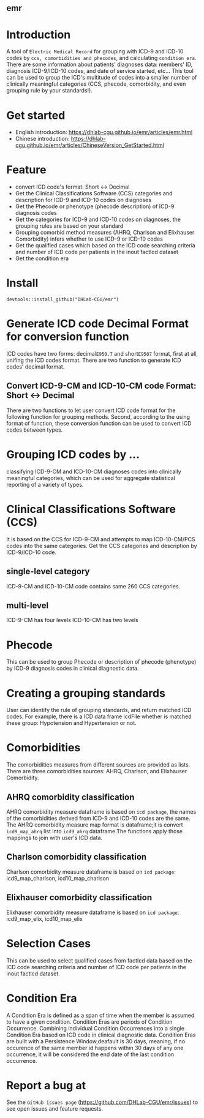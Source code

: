 ## emr
# Introduction
A tool of `Electric Medical Record` for grouping with ICD-9 and ICD-10 codes by `ccs, comorbidities and phecodes`, and calculating `condition era`. 
There are some information about patients' diagnoses data: members' ID, diagnosis ICD-9/ICD-10 codes, and date of service started, etc...
This tool can be used to group the ICD's multitude of codes into a smaller number of clinically meaningful categories (CCS, phecode, comorbidity, and even grouping rule by your standards!). 
# Get started
- English introduction: https://dhlab-cgu.github.io/emr/articles/emr.html
- Chinese introduction: https://dhlab-cgu.github.io/emr/articles/ChineseVersion_GetStarted.html
# Feature
- convert ICD code's format: Short <-> Decimal
- Get the Clinical Classifications Software (CCS) categories and description for ICD-9 and ICD-10 codes on diagnoses
- Get the Phecode or phenotype (phecode description) of ICD-9 diagnosis codes
- Get the categories for ICD-9 and ICD-10 codes on diagnoses, the grouping  rules are based on your standard
- Grouping comorbid method measures (AHRQ, Charlson and Elixhauser Comorbidity) infers whether to use ICD-9 or ICD-10 codes
- Get the qualified cases which based on the ICD code searching criteria and number of ICD code per patients in the inout factIcd dataset
- Get the condition era

# Install
```{R}
devtools::install_github("DHLab-CGU/emr")
```
# Generate ICD code Decimal Format for conversion function
ICD codes have two forms: decimal`E950.7` and short`E9507` format, first at all, unifing the ICD codes format.
There are two function to generate ICD codes' decimal format.
## Convert ICD-9-CM and ICD-10-CM code Format: Short <-> Decimal
There are two functions to let user convert ICD code format  for the following function for grouping methods.
Second, according to the using format of function, these conversion function can be used to convert ICD codes between types.
# Grouping ICD codes by ...
classifying ICD-9-CM and ICD-10-CM diagnoses codes into clinically meaningful categories, which can be used for aggregate statistical reporting of a variety of types.
# Clinical Classifications Software (CCS)
It is based on the CCS for ICD-9-CM and attempts to map ICD-10-CM/PCS codes into the same categories. Get the CCS categories and description by ICD-9/ICD-10 code.
## single-level category
ICD-9-CM and ICD-10-CM code contains same 260 CCS categories.
## multi-level
ICD-9-CM has four levels
ICD-10-CM has two levels
# Phecode
This can be used to group Phecode or description of phecode (phenotype) by ICD-9 diagnosis codes in clinical diagnostic data.
# Creating a grouping standards
User can identify the rule of grouping standards, and return matched ICD codes. For example, there is a ICD data frame icdFile whether is matched these group: Hypotension and Hypertension or not.
# Comorbidities
The comorbidities measures from different sources are provided as lists. There are three comorbidities sources: AHRQ, Charlson, and Elixhauser Comorbidity.
## AHRQ comorbidity classification
AHRQ comorbidity measure dataframe is based on `icd package`, the names of the comorbidities derived from ICD-9 and ICD-10 codes are the same.
The AHRQ comorbidity measure map format is dataframe;it is convert `icd9_map_ahrq` list into `icd9_ahrq` dataframe.The functions apply those mappings to join with user's ICD data.
## Charlson comorbidity classification
Charlson comorbidity measure dataframe is based on `icd package`: icd9_map_charlson, icd10_map_charlson
## Elixhauser comorbidity classification
Elixhauser comorbidity measure dataframe is based on `icd package`: icd9_map_elix, icd10_map_elix
# Selection Cases
This can be used to select qualified cases from factIcd data based on the ICD code searching criteria and number of ICD code per patients in the inout factIcd dataset.
# Condition Era
A Condition Era is defined as a span of time when the member is assumed to have a given condition.
Condition Eras are periods of Condition Occurrence. Combining individual Condition Occurrences into a single Condition Era based on ICD code in clinical diagnostic data. Condition Eras are built with a Persistence Window,deafault is 30 days, meaning, if no occurence of the same member id happens within 30 days of any one occurrence, it will be considered the end date of the last condition occurrence.
# Report a bug at 
See the `GitHub issues page` (https://github.com/DHLab-CGU/emr/issues) to see open issues and feature requests. 



